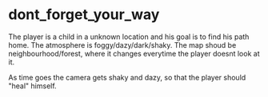 # dont_forget_your_way
The player is a child in a unknown location and his goal is
to find his path home.
The atmosphere is foggy/dazy/dark/shaky.
The map shoud be neighbourhood/forest, where it changes
everytime the player doesnt look at it.

As time goes the camera gets shaky and dazy, so that the player
should "heal" himself.

